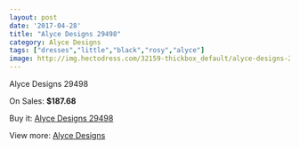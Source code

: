 ```yaml
---
layout: post
date: '2017-04-28'
title: "Alyce Designs 29498"
category: Alyce Designs
tags: ["dresses","little","black","rosy","alyce"]
image: http://img.hectodress.com/32159-thickbox_default/alyce-designs-29498.jpg
---
```

Alyce Designs 29498

On Sales: **$187.68**
<a href="https://www.hectodress.com/alyce-designs/14654-alyce-designs-29498.html"><amp-img layout="responsive" width="600" height="600" src="//img.hectodress.com/32159-thickbox_default/alyce-designs-29498.jpg" alt="Alyce Designs 29498 0" /></a>
<a href="https://www.hectodress.com/alyce-designs/14654-alyce-designs-29498.html"><amp-img layout="responsive" width="600" height="600" src="//img.hectodress.com/32160-thickbox_default/alyce-designs-29498.jpg" alt="Alyce Designs 29498 1" /></a>

Buy it: [Alyce Designs 29498](https://www.hectodress.com/alyce-designs/14654-alyce-designs-29498.html "Alyce Designs 29498")

View more: [Alyce Designs](https://www.hectodress.com/263-alyce-designs "Alyce Designs")